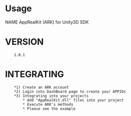 Usage
=====
NAME
        AppRealKit (ARK) for Unity3D SDK

VERSION
========
        1.0.1

INTEGRATING
========
		*1) Create an ARK account
		*2) Login into DashBoard page to create your APPIDs
		*3) Integrating into your projects
			* Add "AppRealKit.dll" files into your project     
			* Execute ARK's methods
			* Please see the example